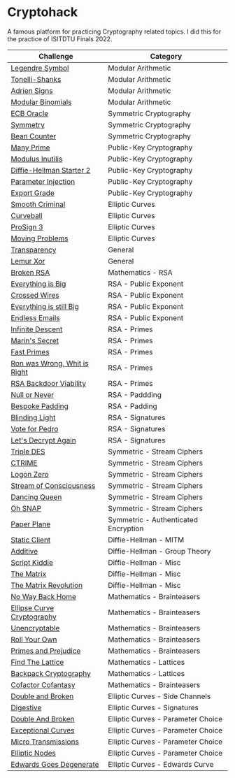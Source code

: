 # Cryptohack

A famous platform for practicing Cryptography related topics. I did this for the practice of ISITDTU Finals 2022.

| Challenge                        | Category |
|----------------------------------|----------|
|[Legendre Symbol](./legendre-symbol)| Modular Arithmetic | 
|[Tonelli-Shanks](./tonelli-shanks)| Modular Arithmetic | 
|[Adrien Signs](./adrien-signs)| Modular Arithmetic | 
|[Modular Binomials](./modular-binomials)| Modular Arithmetic |
|[ECB Oracle](./ecb-oracle)| Symmetric Cryptography|
|[Symmetry](./symmetry)| Symmetric Cryptography|
|[Bean Counter](./bean-counter)| Symmetric Cryptography|
|[Many Prime](./many-prime)|Public-Key Cryptography|
|[Modulus Inutilis](./modulus-inutilis)| Public-Key Cryptography |
|[Diffie-Hellman Starter 2](./df-starter-2)| Public-Key Cryptography | 
|[Parameter Injection](./parameter-injection)| Public-Key Cryptography |
|[Export Grade](./export-grade)| Public-Key Cryptography |
|[Smooth Criminal](./smooth-criminal)| Elliptic Curves |
|[Curveball](./curveball)| Elliptic Curves |
|[ProSign 3](./prosign-3)| Elliptic Curves |
|[Moving Problems](./moving-problems)| Elliptic Curves |
|[Transparency](./transparency)|General|
|[Lemur Xor](./lemur-xor)|General|
|[Broken RSA](./broken-rsa)|Mathematics - RSA|
|[Everything is Big](./everything-is-big)|RSA - Public Exponent|
|[Crossed Wires](./crossed-wires)|RSA - Public Exponent|
|[Everything is still Big](./everything-is-big-2)|RSA - Public Exponent|
|[Endless Emails](./endless-emails)|RSA - Public Exponent|
|[Infinite Descent](./infinite-descent)|RSA - Primes|
|[Marin's Secret](./marins-secret)|RSA - Primes|
|[Fast Primes](./fast-primes)|RSA - Primes|
|[Ron was Wrong, Whit is Right](./ron-wrong-whit-right)|RSA - Primes|
|[RSA Backdoor Viability](./rsa-backdoor-viability)|RSA - Primes|
|[Null or Never](./null-or-never)|RSA - Paddding|
|[Bespoke Padding](./bespoke-padding)|RSA - Padding|
|[Blinding Light](./blinding-light)|RSA - Signatures|
|[Vote for Pedro](./vote-for-pedro)|RSA - Signatures|
|[Let's Decrypt Again](./lets-decrypt-again)|RSA - Signatures|
|[Triple DES](./triple-des)|Symmetric - Stream Ciphers|
|[CTRIME](./ctrime)|Symmetric - Stream Ciphers|
|[Logon Zero](./logon-zero)|Symmetric - Stream Ciphers|
|[Stream of Consciousness](./stream-of-consciousness)|Symmetric - Stream Ciphers|
|[Dancing Queen](./dancing-queen)|Symmetric - Stream Ciphers|
|[Oh SNAP](./oh-snap)|Symmetric - Stream Ciphers|
|[Paper Plane](./paper-plane)|Symmetric - Authenticated Encryption|
|[Static Client](./static-client)|Diffie-Hellman - MITM|
|[Additive](./additive)|Diffie-Hellman - Group Theory|
|[Script Kiddie](./script-kiddie)|Diffie-Hellman - Misc|
|[The Matrix](./the-matrix)|Diffie-Hellman - Misc|
|[The Matrix Revolution](./the-matrix-reloaded)|Diffie-Hellman - Misc|
|[No Way Back Home](./no-way-back-home)|Mathematics - Brainteasers|
|[Ellipse Curve Cryptography](./ellipse-curve-cryptography)|Mathematics - Brainteasers|
|[Unencryptable](./unencryptable)|Mathematics - Brainteasers|
|[Roll Your Own](./roll-your-own)|Mathematics - Brainteasers|
|[Primes and Prejudice](./primes-and-prejudice)|Mathematics - Brainteasers|
|[Find The Lattice](./find-the-lattice)|Mathematics - Lattices|
|[Backpack Cryptography](./backpack-cryptography)|Mathematics - Lattices|
|[Cofactor Cofantasy](./cofactor-cofantasy)|Mathematics - Brainteasers|
|[Double and Broken](./double-and-broken)|Elliptic Curves - Side Channels|
|[Digestive](./digestive)|Elliptic Curves - Signatures|
|[Double And Broken](./double-and-broken)|Elliptic Curves - Parameter Choice|
|[Exceptional Curves](./exceptional-curves)|Elliptic Curves - Parameter Choice|
|[Micro Transmissions](./micro-transmissions)|Elliptic Curves - Parameter Choice|
|[Elliptic Nodes](./elliptic-nodes)|Elliptic Curves - Parameter Choice|
|[Edwards Goes Degenerate](./edwards-goes-degenerate)|Elliptic Curves - Edwards Curve|